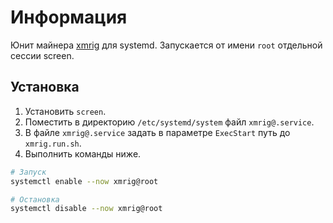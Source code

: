# Информация

Юнит майнера [xmrig](https://github.com/search?q=xmrig) для systemd. Запускается от имени `root` отдельной сессии screen.

## Установка

1. Установить `screen`.
2. Поместить в директорию `/etc/systemd/system` файл `xmrig@.service`.
3. В файле `xmrig@.service` задать в параметре `ExecStart` путь до `xmrig.run.sh`.
4. Выполнить команды ниже.

```bash
# Запуск
systemctl enable --now xmrig@root

# Остановка
systemctl disable --now xmrig@root
```